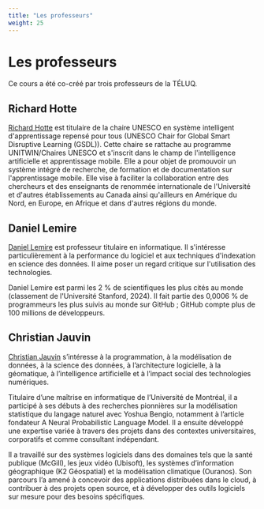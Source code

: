 ```yaml
---
title: "Les professeurs"
weight: 25
---
```


# Les professeurs

Ce cours a été co-créé par trois professeurs de la TÉLUQ.

## Richard Hotte

[Richard Hotte](https://www.teluq.ca/siteweb/univ/rhotte.html?p_nue=true) est
titulaire de la chaire UNESCO en système intelligent d'apprentissage repensé
pour tous (UNESCO Chair for Global Smart Disruptive Learning (GSDL)). Cette
chaire se rattache au programme UNITWIN/Chaires UNESCO et s'inscrit dans le
champ de l'intelligence artificielle et apprentissage mobile. Elle a pour objet
de promouvoir un système intégré de recherche, de formation et de documentation
sur l'apprentissage mobile. Elle vise à  faciliter la collaboration entre des
chercheurs et des enseignants de renommée internationale de l'Université et
d'autres établissements au Canada ainsi qu'ailleurs en Amérique du Nord, en
Europe, en Afrique et dans d'autres régions du monde.

## Daniel Lemire

[Daniel Lemire](https://www.teluq.ca/siteweb/univ/dlemire.html) est professeur
titulaire en informatique. Il s'intéresse particulièrement à la performance du
logiciel et aux techniques d'indexation en science des données. Il aime poser un
regard critique sur l'utilisation des technologies.

Daniel Lemire est parmi les 2 % de scientifiques les plus cités au monde
(classement de l'Université Stanford, 2024). Il fait partie des 0,0006 % de
programmeurs les plus suivis au monde sur GitHub ; GitHub compte plus de 100
millions de développeurs.

## Christian Jauvin

[Christian Jauvin](https://www.teluq.ca/siteweb/univ/cjauvin.html) s’intéresse à
la programmation, à la modélisation de données, à la science des données, à
l’architecture logicielle, à la géomatique, à l’intelligence artificielle et à
l’impact social des technologies numériques.

Titulaire d’une maîtrise en informatique de l’Université de Montréal, il a
participé à ses débuts à des recherches pionnières sur la modélisation
statistique du langage naturel avec Yoshua Bengio, notamment à l’article
fondateur A Neural Probabilistic Language Model. Il a ensuite développé une
expertise variée à travers des projets dans des contextes universitaires,
corporatifs et comme consultant indépendant.

Il a travaillé sur des systèmes logiciels dans des domaines tels que la santé
publique (McGill), les jeux vidéo (Ubisoft), les systèmes d’information
géographique (K2 Géospatial) et la modélisation climatique (Ouranos). Son
parcours l’a amené à concevoir des applications distribuées dans le cloud, à
contribuer à des projets open source, et à développer des outils logiciels sur
mesure pour des besoins spécifiques.
